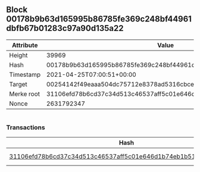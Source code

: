 ## Block 00178b9b63d165995b86785fe369c248bf44961dbfb67b01283c97a90d135a22

Attribute | Value
--- | ---
Height | 39969
Hash | 00178b9b63d165995b86785fe369c248bf44961dbfb67b01283c97a90d135a22
Timestamp | 2021-04-25T07:00:51+00:00
Target | 00254142f49eaaa504dc75712e8378ad5316cbcead634704b3734b6271167cc4
Merke root | 31106efd78b6cd37c34d513c46537aff5c01e646d1b74eb1b5108dc4bc8a8807
Nonce | 2631792347

```

```

### Transactions

Hash | Amount
--- | ---
[31106efd78b6cd37c34d513c46537aff5c01e646d1b74eb1b5108dc4bc8a8807](31106efd78b6cd37c34d513c46537aff5c01e646d1b74eb1b5108dc4bc8a8807.md) | 10.00000000 SKEPTI 
